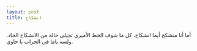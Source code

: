 ```yaml
---
layout: post
title: انشكاح
---
```

أما أنا منشكح أيما انشكاح، كل ما شوف الخط الأميري تجيلي حالة من الانشكاح الحاد. ولسه ياما في الجراب يا حاوي.
